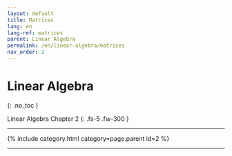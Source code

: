 ```yaml
---
layout: default
title: Matrices
lang: en
lang-ref: matrices
parent: Linear Algebra
permalink: /en/linear-algebra/matrices
nav_order: 2
---
```


# Linear Algebra
{: .no_toc }


Linear Algebra Chapter 2
{: .fs-5 .fw-300 }

---

{% include category.html category=page.parent id=2 %}

---

